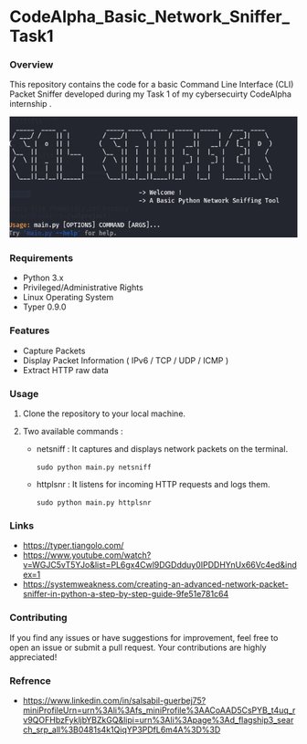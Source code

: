 # CodeAlpha_Basic_Network_Sniffer_Task1

### Overview
This repository contains the code for a basic Command Line Interface (CLI) Packet Sniffer developed during my Task 1 of my cybersecuirty CodeAlpha internship  .



![image](https://github.com/dumyysal/CodeAlpha_Basic_Network_Sniffer/blob/Main/images/salsniffer.png)


### Requirements 
- Python 3.x
- Privileged/Administrative Rights
- Linux Operating System
- Typer 0.9.0

### Features
- Capture Packets
- Display Packet Information ( IPv6 / TCP / UDP / ICMP )
- Extract HTTP raw data
  
### Usage
1. Clone the repository to your local machine.
   
2. Two available commands :

   - netsniff :  It captures and displays network packets on the terminal.
     
     ``` sudo python main.py netsniff ```
     
   - httplsnr :  It listens for incoming HTTP requests and logs them.
     
     ``` sudo python main.py httplsnr ```

### Links 
+ https://typer.tiangolo.com/
+ https://www.youtube.com/watch?v=WGJC5vT5YJo&list=PL6gx4Cwl9DGDdduy0IPDDHYnUx66Vc4ed&index=1
+ https://systemweakness.com/creating-an-advanced-network-packet-sniffer-in-python-a-step-by-step-guide-9fe51e781c64

   
### Contributing
If you find any issues or have suggestions for improvement, feel free to open an issue or submit a pull request. Your contributions are highly appreciated!

### Refrence 
+ [https://www.linkedin.com/in/salsabil-guerbej75?miniProfileUrn=urn%3Ali%3Afs_miniProfile%3AACoAAD5CsPYB_t4uq_rv9QOFHbzFykljbYBZkGQ&lipi=urn%3Ali%3Apage%3Ad_flagship3_search_srp_all%3B0481s4k1QiqYP3PDfL6m4A%3D%3D
](https://linkedin.com/in/salsabil-guerbej75/)
